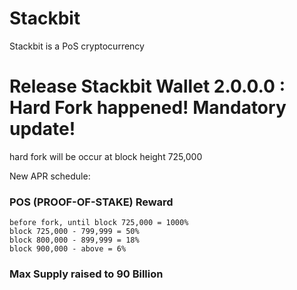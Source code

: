 # Stackbit
Stackbit is a PoS cryptocurrency

# Release Stackbit Wallet 2.0.0.0 : Hard Fork happened! Mandatory update!
hard fork will be occur at block height  725,000

New APR schedule:

### POS (PROOF-OF-STAKE) Reward

```
before fork, until block 725,000 = 1000%
block 725,000 - 799,999 = 50%
block 800,000 - 899,999 = 18%
block 900,000 - above = 6%
```
### Max Supply raised to 90 Billion
